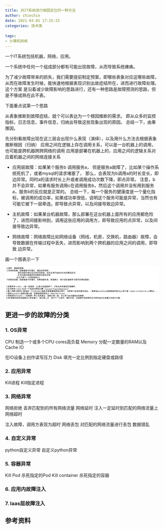 ```yaml
---
title: 对IT系统进行根因定位的一种方法
author: chiechie
date: 2021-03-01 17:25:23
categories: 技术类

tags:
- 计算机网络
---
```


一个IT系统包括机器，网络，应用。

一个系统中任何一个组成部分都有可能出现故障，从而导致系统瘫痪。



为了减少故障带来的损失，我们需要提前制定预案，即哪些表象对应这哪些故障，从而在故障发生时候，能快速地根据表现识别出故症结所在，进而进行故障处理。
这个方案 是沿着减少故障影响的思路进行，还有一种思路是故障预测的思路，但是不够成熟在此不表。

下面重点说第一个思路

从表象推断到故障症结，就个可以表达为一个根因推断的需求。
即从众多的监控指标，日志信息，事件信息，归纳出导致这些现象出现的原因。
总结一下，由果推因。

先分别看故障出现在这三层会出现什么表现（演绎），以及用什么方法去根据表象推断根因（归纳）
应用之间在逻辑上存在调用关系，可以是一台机器上的调用，也可能是跨机器跨跨网络的调用
应用是部署在机器上的，应用之间的逻辑关系对应着机器之间的网络连接关系

- 应用层故障：如果某个服务b 调用服务a， 但是服务a故障了，比如某个操作系统死机了，或者mysql的请求堵塞了，
那么，会表现为b调用a的时长变长，即边异常。同时a的请求时长上升或者调用成功次数下降，即点异常。
  注意，b并不会异常，如果有服务调用c在调用服务b，然后这个调用并没有用到服务a，服务b的反应就是正常的。
  总结一下，每一个服务的健康度是一个量化指标，被调用的成功率，如果成功率很低，说明这个服务可能是异常，当然也有可能它被下一层牵连。即导致点异常，以及间接导致边异常。
  
- 主机故障：如果某台机器故障，那么部署在这台机器上面所有的应用都危险了，进而间接影响到，调用这些应用的调用方，即导致应用的点异常，以及间接导致边异常。

- 网络故障：网络故障比如网络设备（网线，机房，交换机，路由器）故障，会导致数据在传输过程中丢失，进而影响到两个跨机器的应用之间的调用，即导致 边异常。

画一个图表示一下

![图1-应用/主机/网络三种故障导致的结果](img.png)


## 更进一步的故障的分类

### 1. OS异常
CPU	制造一个或多个CPU cores高负载
Memory	分配一定数量的RAM以及Cache
IO

在IO设备上创作读写压力
Disk	填充一定比例到指定硬盘或路径
### 2. 应用异常
Kill进程	Kill指定进程

### 3. 网络异常
网络拒绝	丢弃匹配到的所有网络流量
网络延时	注入一定延时到匹配的网络流量上
网络超时

注入故障，调用方表现为超时
网络丢包	对匹配的网络流量进行丢包
数据错乱	

### 4. 自定义异常
python自定义异常	自定义python异常

### 5. 容器异常
Kill Pod	杀死指定的Pod
Kill container	杀死指定的容器

### 6. 应用内故障注入


### 7. Iaas层故障注入



## 参考资料

